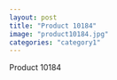 ```yaml
---
layout: post
title: "Product 10184"
image: "product10184.jpg"
categories: "category1"
---
```

Product 10184
